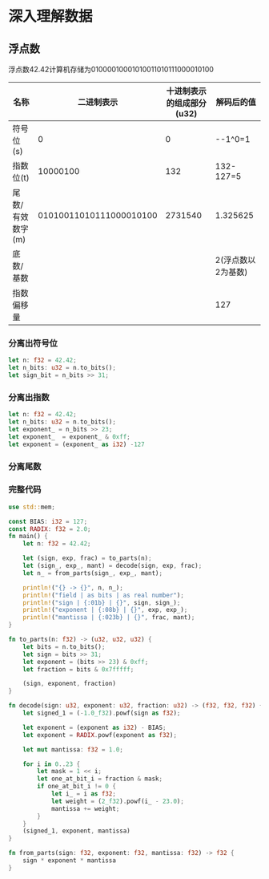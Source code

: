 # 深入理解数据

## 浮点数

浮点数42.42计算机存储为01000010001010011010111000010100

| 名称             | 二进制表示              | 十进制表示的组成部分(u32) | 解码后的值         |
| ---------------- | ----------------------- | ------------------------- | ------------------ |
| 符号位(s)        | 0                       | 0                         | --1^0=1            |
| 指数位(t)        | 10000100                | 132                       | 132-127=5          |
| 尾数/有效数字(m) | 01010011010111000010100 | 2731540                   | 1.325625           |
| 底数/基数        |                         |                           | 2(浮点数以2为基数) |
| 指数偏移量       |                         |                           | 127                |

### 分离出符号位

```rust
let n: f32 = 42.42;
let n_bits: u32 = n.to_bits();
let sign_bit = n_bits >> 31;
```

### 分离出指数

```rust
let n: f32 = 42.42;
let n_bits: u32 = n.to_bits();
let exponent_ = n_bits >> 23;
let exponent_  = exponent_ & 0xff;
let exponent = (exponent_ as i32) -127
```

### 分离尾数

### 完整代码

```rust
use std::mem;

const BIAS: i32 = 127;
const RADIX: f32 = 2.0;
fn main() {
    let n: f32 = 42.42;

    let (sign, exp, frac) = to_parts(n);
    let (sign_, exp_, mant) = decode(sign, exp, frac);
    let n_ = from_parts(sign_, exp_, mant);

    println!("{} -> {}", n, n_);
    println!("field | as bits | as real number");
    println!("sign | {:01b} | {}", sign, sign_);
    println!("exponent | {:08b} | {}", exp, exp_);
    println!("mantissa | {:023b} | {}", frac, mant);
}

fn to_parts(n: f32) -> (u32, u32, u32) {
    let bits = n.to_bits();
    let sign = bits >> 31;
    let exponent = (bits >> 23) & 0xff;
    let fraction = bits & 0x7fffff;

    (sign, exponent, fraction)
}

fn decode(sign: u32, exponent: u32, fraction: u32) -> (f32, f32, f32) {
    let signed_1 = (-1.0_f32).powf(sign as f32);

    let exponent = (exponent as i32) - BIAS;
    let exponent = RADIX.powf(exponent as f32);

    let mut mantissa: f32 = 1.0;

    for i in 0..23 {
        let mask = 1 << i;
        let one_at_bit_i = fraction & mask;
        if one_at_bit_i != 0 {
            let i_ = i as f32;
            let weight = (2_f32).powf(i_ - 23.0);
            mantissa += weight;
        }
    }
    (signed_1, exponent, mantissa)
}

fn from_parts(sign: f32, exponent: f32, mantissa: f32) -> f32 {
    sign * exponent * mantissa
}

```
